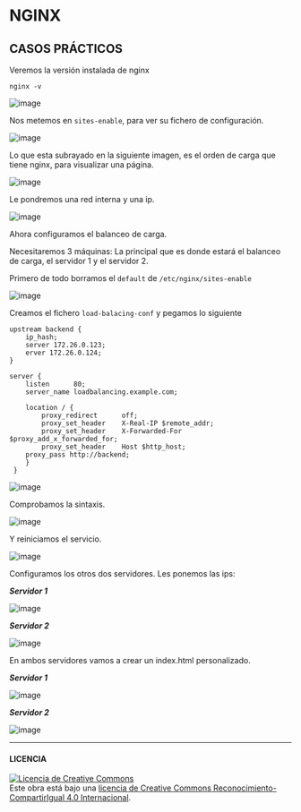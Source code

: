 #   NGINX
## CASOS PRÁCTICOS

Veremos la versión instalada de nginx

`nginx -v`

![image](https://user-images.githubusercontent.com/91204696/211743585-37d0df5b-c54a-4e62-a4f1-338046f95ec7.png)

Nos metemos en `sites-enable`, para ver su fichero de configuración.

![image](https://user-images.githubusercontent.com/91204696/211751768-c66c9701-0739-4692-8554-4ceac5b75c69.png)

Lo que esta subrayado en la siguiente imagen, es el orden de carga que tiene nginx, para visualizar una página.

![image](https://user-images.githubusercontent.com/91204696/211751743-531c0dad-f943-4193-871f-d9e287d9cd96.png)

Le pondremos una red interna y una ip.

![image](https://user-images.githubusercontent.com/91204696/211765100-7ae3b93e-508b-40a2-a513-3c04d2ae20f4.png)


Ahora configuramos el balanceo de carga.

Necesitaremos 3 máquinas: La principal que es donde estará el balanceo de carga, el servidor 1 y el servidor 2.

Primero de todo borramos el `default` de `/etc/nginx/sites-enable`

![image](https://user-images.githubusercontent.com/91204696/211763462-365f7cf3-0cea-4a8d-ab1e-a5aa72aeeb5d.png)

Creamos el fichero `load-balacing-conf` y pegamos lo siguiente

    upstream backend {
    	ip_hash;
        server 172.26.0.123;
        erver 172.26.0.124;
    }
    
    server {
        listen      80;
        server_name loadbalancing.example.com;

        location / {
	        proxy_redirect      off;
	        proxy_set_header    X-Real-IP $remote_addr;
	        proxy_set_header    X-Forwarded-For $proxy_add_x_forwarded_for;
	        proxy_set_header    Host $http_host;
		proxy_pass http://backend;
	    }
     }

![image](https://user-images.githubusercontent.com/91204696/211764319-ae383a3d-2ea6-499a-9433-5c95fa5d1c42.png)

Comprobamos la sintaxis.

![image](https://user-images.githubusercontent.com/91204696/211755564-b3c2a483-399a-4d22-bc2c-f9941e373c2f.png)

Y reiniciamos el servicio.

![image](https://user-images.githubusercontent.com/91204696/211755684-883c5d41-58a9-438c-ae18-bb7b445f4f67.png)

Configuramos los otros dos servidores.
Les ponemos las ips:

***Servidor 1***

![image](https://user-images.githubusercontent.com/91204696/211766241-f234da03-b034-4026-acb5-9cd41e2e13bd.png)


***Servidor 2***

![image](https://user-images.githubusercontent.com/91204696/211766658-4a474ddb-6b3f-4e24-9253-331dc2eb109e.png)

En ambos servidores vamos a crear un index.html personalizado.

***Servidor 1***

![image](https://user-images.githubusercontent.com/91204696/211767938-324f6a03-a449-4d46-98b3-13ad381ea259.png)


***Servidor 2***

![image](https://user-images.githubusercontent.com/91204696/211768858-d9e60fb9-5c68-4350-9c2c-d041a77f56c8.png)


_________________________________________________________________________________________________________________

#### LICENCIA

<a rel="license" href="http://creativecommons.org/licenses/by-sa/4.0/"><img alt="Licencia de Creative Commons" style="border-width:0" src="https://i.creativecommons.org/l/by-sa/4.0/88x31.png" /></a><br />Este obra está bajo una <a rel="license" href="http://creativecommons.org/licenses/by-sa/4.0/">licencia de Creative Commons Reconocimiento-CompartirIgual 4.0 Internacional</a>.
